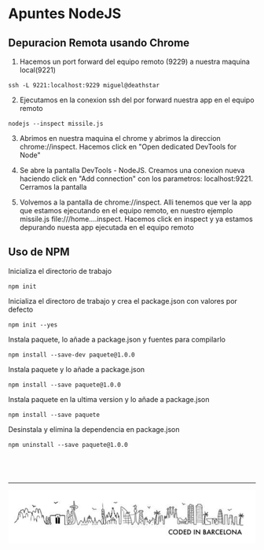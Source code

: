 # Apuntes NodeJS

## Depuracion Remota usando Chrome

1. Hacemos un port forward del equipo remoto (9229) a nuestra maquina local(9221)

```console
ssh -L 9221:localhost:9229 miguel@deathstar
```

2. Ejecutamos en la conexion ssh del por forward nuestra app en el equipo remoto

```console
nodejs --inspect missile.js
```

3. Abrimos en nuestra maquina el chrome y abrimos la direccion chrome://inspect. Hacemos click en "Open dedicated DevTools for Node"


4. Se abre la pantalla DevTools - NodeJS. Creamos una conexion nueva haciendo click en "Add connection" con los parametros: localhost:9221. Cerramos la pantalla

5. Volvemos a la pantalla de chrome://inspect. Alli tenemos que ver la app que estamos ejecutando en el equipo remoto, en nuestro ejemplo missile.js file:///home....inspect. Hacemos click en inspect y ya estamos depurando nuesta app ejecutada en el equipo remoto

## Uso de NPM

Inicializa el directorio de trabajo

```console
npm init
```

Inicializa el directoro de trabajo y crea el package.json con valores por defecto

```console
npm init --yes
```

Instala paquete, lo añade a package.json y fuentes para compilarlo

```console
npm install --save-dev paquete@1.0.0
```

Instala paquete y lo añade a package.json

```console
npm install --save paquete@1.0.0
```

Instala paquete en la ultima version y lo añade a package.json

```console
npm install --save paquete
```

Desinstala y elimina la dependencia en package.json

```console
npm uninstall --save paquete@1.0.0
```


```console
```


```console
```

```console
```

```console
```

---
<!-- Pit i Collons -->
![Coded In Barcelona](https://raw.githubusercontent.com/leguim-repo/leguim-repo/master/img/codedinbcn.png)

